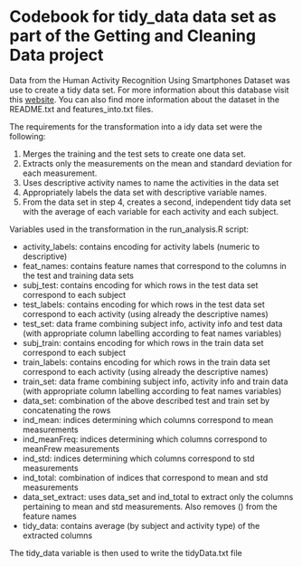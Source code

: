 # Codebook for tidy_data data set as part of the Getting and Cleaning Data project

Data from the Human Activity Recognition Using Smartphones Dataset was use to create a tidy data set. For more information about this database visit this [website][1]. You can also find more information about the dataset in the README.txt and features_into.txt files.

The requirements for the transformation into a idy data set were the following:

1. Merges the training and the test sets to create one data set.
2. Extracts only the measurements on the mean and standard deviation for each measurement. 
3. Uses descriptive activity names to name the activities in the data set
4. Appropriately labels the data set with descriptive variable names. 
5. From the data set in step 4, creates a second, independent tidy data set with the average of each variable for each activity and each subject.

Variables used in the transformation in the run_analysis.R script:

* activity_labels: contains encoding for activity labels (numeric to descriptive)
* feat_names: contains feature names that correspond to the columns in the test and training data sets
* subj_test: contains encoding for which rows in the test data set correspond to each subject
* test_labels: contains encoding for which rows in the test data set correspond to each activity (using already the descriptive names)
* test_set: data frame combining subject info, activity info and test data (with appropriate column labelling according to feat names variables)
* subj_train: contains encoding for which rows in the train data set correspond to each subject
* train_labels: contains encoding for which rows in the train data set correspond to each activity (using already the descriptive names)
* train_set: data frame combining subject info, activity info and train data (with appropriate column labelling according to feat names variables)
* data_set: combination of the above described test and train set by concatenating the rows
* ind_mean: indices determining which columns correspond to mean measurements
* ind_meanFreq: indices determining which columns correspond to meanFrew measurements
* ind_std: indices determining which columns correspond to std measurements
* ind_total: combination of indices that correspond to mean and std measurements
* data_set_extract: uses data_set and ind_total to extract only the columns pertaining to mean and std measurements. Also removes () from the feature names
* tidy_data: contains average (by subject and activity type) of the extracted columns 

The tidy_data variable is then used to write the tidyData.txt file 

[1]: http://archive.ics.uci.edu/ml/datasets/Human+Activity+Recognition+Using+Smartphones "data base"
